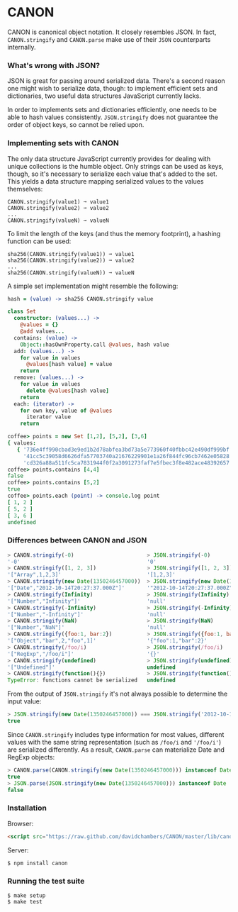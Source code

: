 # CANON

CANON is canonical object notation. It closely resembles JSON. In fact,
`CANON.stringify` and `CANON.parse` make use of their `JSON` counterparts
internally.

### What's wrong with JSON?

JSON is great for passing around serialized data. There's a second reason
one might wish to serialize data, though: to implement efficient sets and
dictionaries, two useful data structures JavaScript currently lacks.

In order to implements sets and dictionaries efficiently, one needs to be
able to hash values consistently. `JSON.stringify` does not guarantee the
order of object keys, so cannot be relied upon.

### Implementing sets with CANON

The only data structure JavaScript currently provides for dealing with unique
collections is the humble object. Only strings can be used as keys, though, so
it's necessary to serialize each value that's added to the set. This yields a
data structure mapping serialized values to the values themselves:

```text
CANON.stringify(value1) ➞ value1
CANON.stringify(value2) ➞ value2
...
CANON.stringify(valueN) ➞ valueN
```

To limit the length of the keys (and thus the memory footprint), a hashing
function can be used:

```text
sha256(CANON.stringify(value1)) ➞ value1
sha256(CANON.stringify(value2)) ➞ value2
...
sha256(CANON.stringify(valueN)) ➞ valueN
```

A simple set implementation might resemble the following:

```coffeescript
hash = (value) -> sha256 CANON.stringify value

class Set
  constructor: (values...) ->
    @values = {}
    @add values...
  contains: (value) ->
    Object::hasOwnProperty.call @values, hash value
  add: (values...) ->
    for value in values
      @values[hash value] = value
    return
  remove: (values...) ->
    for value in values
      delete @values[hash value]
    return
  each: (iterator) ->
    for own key, value of @values
      iterator value
    return
```

```coffeescript
coffee> points = new Set [1,2], [5,2], [3,6]
{ values:
   { '736e4ff990cbad3e9ed1b2d78abfea3bd73a5e773960f40fbbc42e490df999bf': [ 1, 2 ],
     '41cc5c39058d6626dfa57703740a21676229901e1a26f844fc96cb7462e05828': [ 5, 2 ],
     'cd326a88a511fc5ca7831944f0f2a3091273faf7e5fbec3f8e482ace48392657': [ 3, 6 ] } }
coffee> points.contains [4,4]
false
coffee> points.contains [5,2]
true
coffee> points.each (point) -> console.log point
[ 1, 2 ]
[ 5, 2 ]
[ 3, 6 ]
undefined
```

### Differences between CANON and JSON

```javascript
> CANON.stringify(-0)                       > JSON.stringify(-0)
'-0'                                        '0'
> CANON.stringify([1, 2, 3])                > JSON.stringify([1, 2, 3])
'["Array",1,2,3]'                           '[1,2,3]'
> CANON.stringify(new Date(1350246457000))  > JSON.stringify(new Date(1350246457000))
'["Date","2012-10-14T20:27:37.000Z"]'       '"2012-10-14T20:27:37.000Z"'
> CANON.stringify(Infinity)                 > JSON.stringify(Infinity)
'["Number","Infinity"]'                     'null'
> CANON.stringify(-Infinity)                > JSON.stringify(-Infinity)
'["Number","-Infinity"]'                    'null'
> CANON.stringify(NaN)                      > JSON.stringify(NaN)
'["Number","NaN"]'                          'null'
> CANON.stringify({foo:1, bar:2})           > JSON.stringify({foo:1, bar:2})
'["Object","bar",2,"foo",1]'                '{"foo":1,"bar":2}'
> CANON.stringify(/foo/i)                   > JSON.stringify(/foo/i)
'["RegExp","/foo/i"]'                       '{}'
> CANON.stringify(undefined)                > JSON.stringify(undefined)
'["Undefined"]'                             undefined
> CANON.stringify(function(){})             > JSON.stringify(function(){})
TypeError: functions cannot be serialized   undefined
```

From the output of `JSON.stringify` it's not always possible to determine the
input value:

```javascript
> JSON.stringify(new Date(1350246457000)) === JSON.stringify('2012-10-14T20:27:37.000Z')
true
```

Since `CANON.stringify` includes type information for most values, different
values with the same string representation (such as `/foo/i` and `'/foo/i'`)
are serialized differently. As a result, `CANON.parse` can materialize Date
and RegExp objects:

```javascript
> CANON.parse(CANON.stringify(new Date(1350246457000))) instanceof Date
true
> JSON.parse(JSON.stringify(new Date(1350246457000))) instanceof Date
false
```

### Installation

Browser:

```html
<script src="https://raw.github.com/davidchambers/CANON/master/lib/canon.js"></script>
```

Server:

```text
$ npm install canon
```

### Running the test suite

```text
$ make setup
$ make test
```
